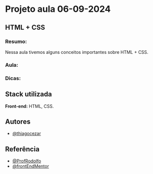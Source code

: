 
# Projeto aula 06-09-2024

## HTML + CSS

### Resumo:

Nessa aula tivemos alguns conceitos importantes sobre HTML + CSS.

### Aula:

### Dicas:

### 



## Stack utilizada

**Front-end:** HTML, CSS.


## Autores

- [@thiagocezar](https://github.com/thiagocezar-senac)


## Referência

- [@ProfRodolfo](https://github.com/ProfRodolfo)
- [@frontEndMentor](https://www.frontendmentor.io)